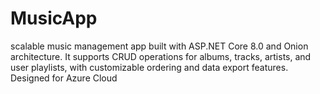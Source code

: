# MusicApp
scalable music management app built with ASP.NET Core 8.0 and Onion architecture. It supports CRUD operations for albums, tracks, artists, and user playlists, with customizable ordering and data export features. Designed for Azure Cloud
